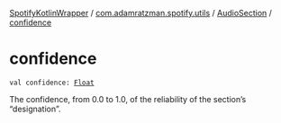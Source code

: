 [SpotifyKotlinWrapper](../../index.md) / [com.adamratzman.spotify.utils](../index.md) / [AudioSection](index.md) / [confidence](./confidence.md)

# confidence

`val confidence: `[`Float`](https://kotlinlang.org/api/latest/jvm/stdlib/kotlin/-float/index.html)

The confidence, from 0.0 to 1.0, of the reliability of the section’s “designation”.


